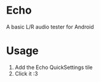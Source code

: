 # Echo
A basic L/R audio tester for Android

# Usage
1) Add the Echo QuickSettings tile
2) Click it :3
